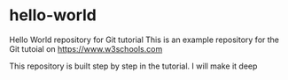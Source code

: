 # hello-world
Hello World repository for Git tutorial
This is an example repository for the Git tutoial on https://www.w3schools.com

This repository is built step by step in the tutorial.
I will make it deep

